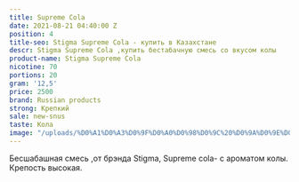 ```yaml
---
title: Supreme Cola
date: 2021-08-21 04:40:00 Z
position: 4
title-seo: Stigma Supreme Cola - купить в Казахстане
descr: Stigma Supreme Cola ,купить бестабачную смесь со вкусом колы
product-name: Stigma Supreme Cola
nicotine: 70
portions: 20
gram: '12,5'
price: 2500
brand: Russian products
strong: Крепкий
sale: new-snus
taste: Кола
image: "/uploads/%D0%A1%D0%A3%D0%9F%D0%A0%D0%98%D0%9C%20%D0%9A%D0%9E%D0%9B%D0%90-2-3.png"
---
```


Бесшабашная смесь ,от брэнда Stigma, Supreme cola- с ароматом колы.
Крепость высокая.